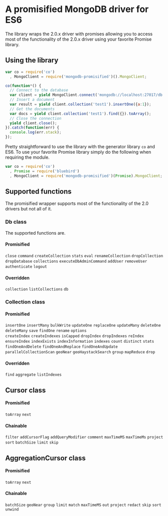 # A promisified MongoDB driver for ES6

The library wraps the 2.0.x driver with promises allowing you to access most of the functionality of the 2.0.x driver using your favorite Promise library.

## Using the library

```js
var co = require('co')
  , MongoClient = require('mongodb-promisified')().MongoClient;

co(function*() {
  // Connect to the database
  var client = yield MongoClient.connect('mongodb://localhost:27017/db');
  // Insert a document
  var result = yield client.collection('test1').insertOne({a:1});
  // Get the documents
  var docs = yield client.collection('test1').find({}).toArray();
  // Close the connection
  yield client.close();
}).catch(function(err) {
  console.log(err.stack);
});
```

Pretty straightforward to use the library with the generator library `co` and ES6. To use your favorite Promise library simply do the following when requiring the module.

```js
var co = require('co')
  , Promise = require('bluebird')
  , MongoClient = require('mongodb-promisified')(Promise).MongoClient;
```

## Supported functions

The promisified wrapper supports most of the functionality of the 2.0 drivers but not all of it.

### Db class

The supported functions are.

#### Promisified

`close`
`command`
`createCollection`
`stats`
`eval`
`renameCollection`
`dropCollection`
`dropDatabase`
`collections`
`executeDbAdminCommand`
`addUser`
`removeUser`
`authenticate`
`logout`

#### Overridden

`collection`
`listCollections`
`db`

### Collection class

#### Promisified

`insertOne`
`insertMany`
`bulkWrite`
`updateOne`
`replaceOne`
`updateMany`
`deleteOne`
`deleteMany`
`save`
`findOne`
`rename`
`options`  
`createIndex`
`createIndexes`
`isCapped`
`dropIndex`
`dropIndexes`
`reIndex`
`ensureIndex`
`indexExists`
`indexInformation`
`indexes`
`count`
`distinct`
`stats`
`findOneAndDelete`
`findOneAndReplace`
`findOneAndUpdate`
`parallelCollectionScan`
`geoNear`
`geoHaystackSearch`
`group`
`mapReduce`
`drop`

#### Overridden

`find`
`aggregate`
`listIndexes`

## Cursor class

#### Promisified

`toArray`
`next`

#### Chainable

`filter`
`addCursorFlag`
`addQueryModifier`
`comment`
`maxTimeMS`
`maxTimeMs`
`project`
`sort`
`batchSize`
`limit`
`skip`

## AggregationCursor class

#### Promisified

`toArray`
`next`

#### Chainable

`batchSize`
`geoNear`
`group`
`limit`
`match`
`maxTimeMS`
`out`
`project`
`redact`
`skip`
`sort`
`unwind`